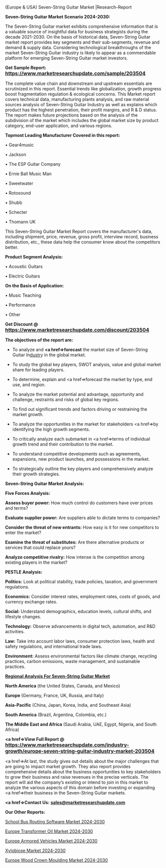 (Europe & USA) Seven-String Guitar Market |Research-Report

<strong>Seven-String Guitar Market Scenario 2024-2030:</strong>

The Seven-String Guitar market exhibits comprehensive information that is a valuable source of insightful data for business strategists during the decade 2021-2030. On the basis of historical data, Seven-String Guitar market report provides key segments and their sub-segments, revenue and demand &amp; supply data. Considering technological breakthroughs of the market Seven-String Guitar industry is likely to appear as a commendable platform for emerging Seven-String Guitar market investors.

<strong>Get Sample Report: <a href=https://www.marketresearchupdate.com/sample/203504><font size=3 color=#0000ff>https://www.marketresearchupdate.com/sample/203504</font></a></strong>

The complete value chain and downstream and upstream essentials are scrutinized in this report. Essential trends like globalization, growth progress boost fragmentation regulation &amp; ecological concerns. This Market report covers technical data, manufacturing plants analysis, and raw material sources analysis of Seven-String Guitar Industry as well as explains which product has the highest penetration, their profit margins, and R & D status. The report makes future projections based on the analysis of the subdivision of the market which includes the global market size by product category, end-user application, and various regions.

<strong>Topmost Leading Manufacturer Covered in this report:</strong>

• Gear4music

• Jackson

• The ESP Guitar Company

• Ernie Ball Music Man

• Sweetwater

• Rotosound

• Shubb

• Schecter

• Thomann UK

This Seven-String Guitar Market Report covers the manufacturer's data, including shipment, price, revenue, gross profit, interview record, business distribution, etc., these data help the consumer know about the competitors better.

<strong>Product Segment Analysis: </strong>

• Acoustic Guitars

• Electric Guitars

<strong>On the Basis of Application:</strong>

• Music Teaching

• Performance

• Other

<strong>Get Discount @ <a href=https://www.marketresearchupdate.com/discount/203504><font size=3 color=#0000ff>https://www.marketresearchupdate.com/discount/203504</font></a></strong>

<strong><b>The objectives of the report are:</b></strong>

- To analyze and <strong><a href=><strong>forecast</strong></a></strong> the market size of Seven-String Guitar In<a href=ASDF991299>dustr</a>y in the global market.

- To study the global key players, SWOT analysis, value and global market share for leading players.

- To determine, explain and <a href=>forecast</a> the market by type, end use, and region.

- To analyze the market potential and advantage, opportunity and challenge, restraints and risks of global key regions.

- To find out significant trends and factors driving or restraining the market growth.

- To analyze the opportunities in the market for stakeholders <a href=>by</a> identifying the high growth segments.

- To critically analyze each submarket in <a href=>terms</a> of individual growth trend and their contribution to the market.

- To understand competitive developments such as agreements, expansions, new product launches, and possessions in the market.

- To strategically outline the key players and comprehensively analyze their growth strategies.

<strong>Seven-String Guitar Market Analysis:</strong>

<strong>Five Forces Analysis:</strong>

<strong>Assess buyer power:</strong> How much control do customers have over prices and terms?

<strong>Evaluate supplier power:</strong> Are suppliers able to dictate terms to companies?

<strong>Consider the threat of new entrants:</strong> How easy is it for new competitors to enter the market?

<strong>Examine the threat of substitutes:</strong> Are there alternative products or services that could replace yours?

<strong>Analyze competitive rivalry:</strong> How intense is the competition among existing players in the market?

<strong>PESTLE Analysis:</strong>

<strong>Politics:</strong> Look at political stability, trade policies, taxation, and government regulations.

<strong>Economics:</strong> Consider interest rates, employment rates, costs of goods, and currency exchange rates.

<strong>Social:</strong> Understand demographics, education levels, cultural shifts, and lifestyle changes.

<strong>Technology:</strong> Observe advancements in digital tech, automation, and R&D activities.

<strong>Law:</strong> Take into account labor laws, consumer protection laws, health and safety regulations, and international trade laws.

<strong>Environment:</strong> Assess environmental factors like climate change, recycling practices, carbon emissions, waste management, and sustainable practices.

<strong><u><b>Regional Analysis For Seven-String Guitar Market</b></u></strong>

<strong><b>North America</b></strong> (the United States, Canada, and Mexico)

<strong><b>Europe </b></strong>(Germany, France, UK, Russia, and Italy)

<strong><b>Asia-Pacific</b></strong> (China, Japan, Korea, India, and Southeast Asia)

<strong><b>South America</b></strong> (Brazil, Argentina, Colombia, etc.)

<strong><b>The Middle East and Africa</b></strong> (Saudi Arabia, UAE, Egypt, Nigeria, and South Africa)

<strong><a href=>View Full Report</a> @ <a href=https://www.marketresearchupdate.com/industry-growth/europe-seven-string-guitar-industry-market-203504><font size=3 color=#0000ff>https://www.marketresearchupdate.com/industry-growth/europe-seven-string-guitar-industry-market-203504</font></a></strong>

<a href=>At last,</a> the study gives out details about the major challenges that are going to impact market growth. They also report provides comprehensive details about the business opportunities to key stakeholders to grow their business and raise revenues in the precise verticals. The report will aid the company’s existing or intend to join in this market to analyze the various aspects of this domain before investing or expanding <a href=>their</a> business in the Seven-String Guitar markets.

<strong><a href=>Contact Us:</a></strong>
<strong>sales@marketresearchupdate.com</strong>

<strong>Our Other Reports:</strong>

<a href=https://www.linkedin.com/pulse/school-bus-routing-software-market-pointing>School Bus Routing Software Market 2024-2030</a>

<a href=https://www.linkedin.com/pulse/europe-transformer-oil-market-size-trends-share-growth>Europe Transformer Oil Market 2024-2030</a>

<a href=https://www.linkedin.com/pulse/europe-armored-vehicles-market-2023>Europe Armored Vehicles Market 2024-2030</a>

<a href=https://www.linkedin.com/pulse/xylobiose-market-size-incredible-possibilities-bpprf/>Xylobiose Market 2024-2030</a>

<a href=https://www.linkedin.com/pulse/europe-wood-crown-moulding-market-research-report-mog0f/>Europe Wood Crown Moulding Market 2024-2030</a>
